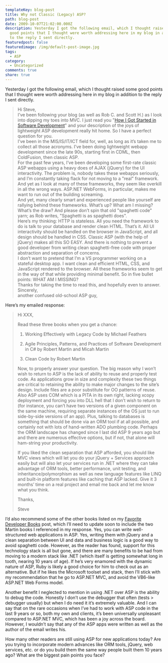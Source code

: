 ```yaml
---
templateKey: blog-post
title: Why not Classic (Legacy) ASP?
path: blog-post
date: 2009-10-07T21:02:00.000Z
description: Yesterday I got the following email, which I thought raised some
  good points that I thought were worth addressing here in my blog in addition
  to the reply I sent directly.
featuredpost: false
featuredimage: /img/default-post-image.jpg
tags:
  - ASP
category:
  - Uncategorized
comments: true
share: true
---
```

Yesterday I got the following email, which I thought raised some good points that I thought were worth addressing here in my blog in addition to the reply I sent directly.

> Hi Steve,\
> I’ve been following your blog (as well as Rob C. and Scott H.) as I look into dipping my toes into MVC. I just read you "[How I Got Started in Software Development](/how-i-got-started-in-software-development)" and your description of the joys of lightweight ASP development really hit home. So I have a perfect question for you.\
> I’ve been in the MIS/IS/IT/ICT field for, well, as long as it’s taken me to collect all those acronyms. I’ve been doing lightweight webapp development since the late 90s, starting first in CDML, then ColdFusion, then classic ASP.\
> For the past few years, I’ve been developing some first-rate classic ASP webapps using a heavy does of AJAX (jQuery) for the UI interactivity. The problem is, nobody takes these webapps seriously, and I’m constantly taking flack for not moving to a "real" framework. And yet as I look at many of these frameworks, they seem like overkill in all the wrong ways. ASP.NET WebForms, in particular, makes me want to run out of the building screaming.\
> And yet, many clearly smart and experienced people like yourself are rallying behind these frameworks. What’s up? What am I missing? What’s the draw? And please don’t spin that old "spaghetti code" yarn; as Rob writes, "Spaghetti is as spaghetti does".\
> Here’s my thinking: HTTP is stateless. All you need the framework to do is talk to your database and render clean HTML. That’s it. All UI interactivity should be handled on the browser in JavaScript, and all design should be handled in CSS. Classic ASP (with the help of jQuery) makes all this SO EASY. And there is nothing to prevent a good developer from writing clean spaghetti-free code with proper abstraction and separation of concerns.\
> I don’t want to pretend that I’m a VS programmer working on a stateful desktop app. I want clean and efficient HTML, CSS, and JavaScript rendered to the browser. All these frameworks seem to get in the way of that while providing minimal benefit. So in five bullet points: WHAT AM I MISSING?\
> Thanks for taking the time to read this, and hopefully even to answer.\
> Sincerely,\
> another confused old-school ASP guy,

Here’s my emailed response:

> Hi XXX,
>
> Read these three books when you get a chance:
>
> 1) Working Effectively with Legacy Code by Michael Feathers
>
> 2) Agile Principles, Patterns, and Practices of Software Development in C# by Robert Martin and Micah Martin
>
> 3) Clean Code by Robert Martin
>
> Now, to properly answer your question. The big reason why I won’t wish to return to ASP is the lack of ability to reuse and properly test code. As applications grow in size and complexity these two things are critical to retaining the ability to make major changes to the site’s design. Include files are a poor substitute for OO patterns of reuse. Also ASP uses COM which is a PITA in its own right, lacking xcopy deployment and forcing you into DLL hell that I don’t wish to return to (for instance, you can’t have two versions of a given component on the same machine, requiring separate instances of the OS just to run side-by-side versions of an app). Plus, talking to databases is something that should be done via an ORM tool if at all possible, and certainly not with lots of hand-written ADO plumbing code. Perhaps the ORM landscape has changed since I last did ASP 9 years ago but and there are numerous effective options, but if not, that alone will ham-string your productivity.
>
> If you liked the clean separation that ASP afforded, you should like MVC views which will let you do your jQuery + Services approach easily but will also let your services run in .NET where they can take advantage of ORM tools, better performance, unit testing, and inheritance/polymorphism as well as new language features like LINQ and built-in platform features like caching that ASP lacked. Give it 3 months’ time on a real project and email me back and let me know what you think.
>
> Thanks,
>
> Steve

I’d also recommend some of the other books listed on my [Favorite Developer Books](/favorite-developer-books) post, which I’ll need to update soon to include the two Martin books I referenced in my response. Yes, you can write well-structured web applications in ASP. Yes, writing them with jQuery and a clean separation between UI and data and business logic is a good way to avoid spaghetti code. However, as the reader has found, support for this technology stack is all but gone, and there are many benefits to be had from moving to a modern stack like .NET (which itself is getting somewhat long in tooth, nearing 10 years of age). If he’s very enamored with the dynamic nature of ASP, Ruby is likely a good choice for him to check out as an alternative. But if he likes the Microsoft toolset and stack, then I’ll stick with my recommendation that he go to ASP.NET MVC, and avoid the VB6-like ASP.NET Web Forms model.

Another benefit I neglected to mention in using .NET over ASP is the ability to debug the code. Honestly I don’t use the debugger that often (tests > debugger usually) but when I do need it it’s extremely valuable. And I can say that on the rare occasions when I’ve had to work with ASP code in the last 9 years or so, both my own and clients, it’s been universally unpleasant compared to ASP.NET MVC, which has been a joy across the board. However, I wouldn’t say that any of the ASP apps were written as well as the author of the email writes his.

How many other readers are still using ASP for new applications today? Are you trying to incorporate modern advances like ORM tools, jQuery, web services, etc. or do you build them the same way people built them 10 years ago? What are the biggest pain points you face?